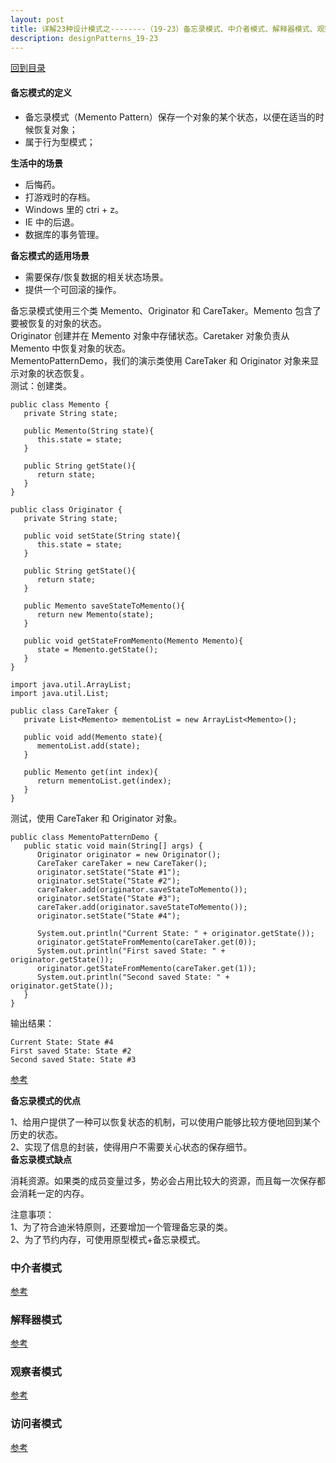 ```yaml
---
layout: post
title: 详解23种设计模式之--------（19-23）备忘录模式、中介者模式、解释器模式、观察者模式、访问者模式
description: designPatterns_19-23
---
```


[回到目录](./designPatterns#directory)

#### 备忘模式的定义
* 备忘录模式（Memento Pattern）保存一个对象的某个状态，以便在适当的时候恢复对象；
* 属于行为型模式；

**生活中的场景**
* 后悔药。
* 打游戏时的存档。
* Windows 里的 ctri + z。
* IE 中的后退。
* 数据库的事务管理。

**备忘模式的适用场景**
* 需要保存/恢复数据的相关状态场景。  
* 提供一个可回滚的操作。
 
 
备忘录模式使用三个类 Memento、Originator 和 CareTaker。Memento 包含了要被恢复的对象的状态。  
Originator 创建并在 Memento 对象中存储状态。Caretaker 对象负责从 Memento 中恢复对象的状态。  
MementoPatternDemo，我们的演示类使用 CareTaker 和 Originator 对象来显示对象的状态恢复。  
测试：创建类。
```
public class Memento {
   private String state;
 
   public Memento(String state){
      this.state = state;
   }
 
   public String getState(){
      return state;
   }  
}
```
```
public class Originator {
   private String state;
 
   public void setState(String state){
      this.state = state;
   }
 
   public String getState(){
      return state;
   }
 
   public Memento saveStateToMemento(){
      return new Memento(state);
   }
 
   public void getStateFromMemento(Memento Memento){
      state = Memento.getState();
   }
}
```
```
import java.util.ArrayList;
import java.util.List;
 
public class CareTaker {
   private List<Memento> mementoList = new ArrayList<Memento>();
 
   public void add(Memento state){
      mementoList.add(state);
   }
 
   public Memento get(int index){
      return mementoList.get(index);
   }
}
```
测试，使用 CareTaker 和 Originator 对象。
```
public class MementoPatternDemo {
   public static void main(String[] args) {
      Originator originator = new Originator();
      CareTaker careTaker = new CareTaker();
      originator.setState("State #1");
      originator.setState("State #2");
      careTaker.add(originator.saveStateToMemento());
      originator.setState("State #3");
      careTaker.add(originator.saveStateToMemento());
      originator.setState("State #4");
 
      System.out.println("Current State: " + originator.getState());    
      originator.getStateFromMemento(careTaker.get(0));
      System.out.println("First saved State: " + originator.getState());
      originator.getStateFromMemento(careTaker.get(1));
      System.out.println("Second saved State: " + originator.getState());
   }
}
```

输出结果：
```
Current State: State #4
First saved State: State #2
Second saved State: State #3
```
[参考](https://www.runoob.com/design-pattern/memento-pattern.html)

**备忘录模式的优点**

1、给用户提供了一种可以恢复状态的机制，可以使用户能够比较方便地回到某个历史的状态。  
2、实现了信息的封装，使得用户不需要关心状态的保存细节。  
**备忘录模式缺点**

消耗资源。如果类的成员变量过多，势必会占用比较大的资源，而且每一次保存都会消耗一定的内存。 

注意事项：  
1、为了符合迪米特原则，还要增加一个管理备忘录的类。  
2、为了节约内存，可使用原型模式+备忘录模式。

### 中介者模式
[参考](https://www.runoob.com/design-pattern/mediator-pattern.html)
### 解释器模式
[参考](https://www.runoob.com/design-pattern/interpreter-pattern.html)
### 观察者模式
[参考](https://www.runoob.com/design-pattern/observer-pattern.html)
### 访问者模式
[参考](https://www.runoob.com/design-pattern/visitor-pattern.html)
